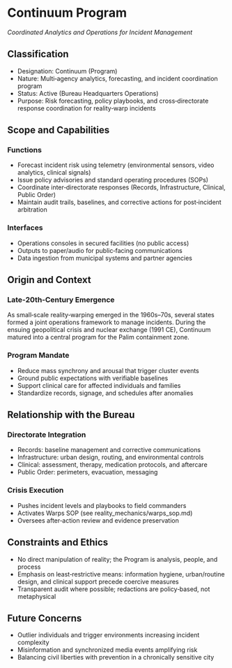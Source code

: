 # Continuum Program
*Coordinated Analytics and Operations for Incident Management*

## Classification
- Designation: Continuum (Program)
- Nature: Multi‑agency analytics, forecasting, and incident coordination program
- Status: Active (Bureau Headquarters Operations)
- Purpose: Risk forecasting, policy playbooks, and cross‑directorate response coordination for reality‑warp incidents

## Scope and Capabilities

### Functions
- Forecast incident risk using telemetry (environmental sensors, video analytics, clinical signals)
- Issue policy advisories and standard operating procedures (SOPs)
- Coordinate inter‑directorate responses (Records, Infrastructure, Clinical, Public Order)
- Maintain audit trails, baselines, and corrective actions for post‑incident arbitration

### Interfaces
- Operations consoles in secured facilities (no public access)
- Outputs to paper/audio for public‑facing communications
- Data ingestion from municipal systems and partner agencies

## Origin and Context

### Late‑20th‑Century Emergence
As small‑scale reality‑warping emerged in the 1960s–70s, several states formed a joint operations framework to manage incidents. During the ensuing geopolitical crisis and nuclear exchange (1991 CE), Continuum matured into a central program for the Palim containment zone.

### Program Mandate
- Reduce mass synchrony and arousal that trigger cluster events
- Ground public expectations with verifiable baselines
- Support clinical care for affected individuals and families
- Standardize records, signage, and schedules after anomalies

## Relationship with the Bureau

### Directorate Integration
- Records: baseline management and corrective communications
- Infrastructure: urban design, routing, and environmental controls
- Clinical: assessment, therapy, medication protocols, and aftercare
- Public Order: perimeters, evacuation, messaging

### Crisis Execution
- Pushes incident levels and playbooks to field commanders
- Activates Warps SOP (see reality_mechanics/warps_sop.md)
- Oversees after‑action review and evidence preservation

## Constraints and Ethics

- No direct manipulation of reality; the Program is analysis, people, and process
- Emphasis on least‑restrictive means: information hygiene, urban/routine design, and clinical support precede coercive measures
- Transparent audit where possible; redactions are policy‑based, not metaphysical

## Future Concerns

- Outlier individuals and trigger environments increasing incident complexity
- Misinformation and synchronized media events amplifying risk
- Balancing civil liberties with prevention in a chronically sensitive city

